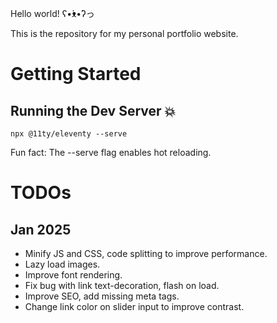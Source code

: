 Hello world! ʕ•́ᴥ•̀ʔっ

This is the repository for my personal portfolio website.

# Getting Started

## Running the Dev Server :boom:

```npx @11ty/eleventy --serve```

Fun fact: The --serve flag enables hot reloading. 

# TODOs
## Jan 2025
- Minify JS and CSS, code splitting to improve performance.
- Lazy load images.
- Improve font rendering.
- Fix bug with link text-decoration, flash on load.
- Improve SEO, add missing meta tags.
- Change link color on slider input to improve contrast.
